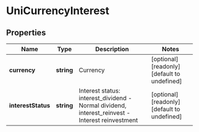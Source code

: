 # UniCurrencyInterest

## Properties

Name | Type | Description | Notes
------------ | ------------- | ------------- | -------------
**currency** | **string** | Currency | [optional] [readonly] [default to undefined]
**interestStatus** | **string** | Interest status: interest_dividend - Normal dividend, interest_reinvest - Interest reinvestment | [optional] [readonly] [default to undefined]

